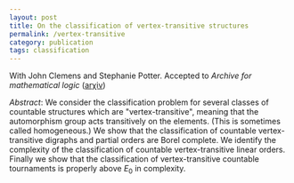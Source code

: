 ```yaml
---
layout: post
title: On the classification of vertex-transitive structures
permalink: /vertex-transitive
category: publication
tags: classification
---
```


With John Clemens and Stephanie Potter. Accepted to <em>Archive for mathematical logic</em> (<a href="https://arxiv.org/abs/1707.02383">ar&chi;iv</a>)<!--more-->

*Abstract*: We consider the classification problem for several classes of countable structures which are "vertex-transitive", meaning that the automorphism group acts transitively on the elements. (This is sometimes called homogeneous.) We show that the classification of countable vertex-transitive digraphs and partial orders are Borel complete. We identify the complexity of the classification of countable vertex-transitive linear orders. Finally we show that the classification of vertex-transitive countable tournaments is properly above $E_0$ in complexity.